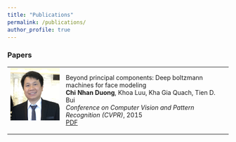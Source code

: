 ```yaml
---
title: "Publications"
permalink: /publications/
author_profile: true
---
```


### Papers

<table width="900" align="center">
<td width="25%" valign="top"><img src="/images/dcnhan.png" alt="game" width="150" height="120" style="border-style: none">
<td width="75%" valign="top">
<p><heading>Beyond principal components: Deep boltzmann machines for face modeling</heading><br>
<strong> Chi Nhan Duong</strong>, Khoa Luu, Kha Gia Quach, Tien D. Bui<br>
<em>Conference on Computer Vision and Pattern Recognition (CVPR)</em>, 2015<br>
<a href="https://www.cv-foundation.org/openaccess/content_cvpr_2015/papers/Duong_Beyond_Principal_Components_2015_CVPR_paper.pdf">PDF</a>	  
